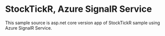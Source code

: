 # StockTickR, Azure SignalR Service

This sample source is asp.net core version app of StockTickR sample using Azure SignalR Service.
